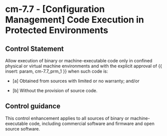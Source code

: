 # cm-7.7 - \[Configuration Management\] Code Execution in Protected Environments

## Control Statement

Allow execution of binary or machine-executable code only in confined physical or virtual machine environments and with the explicit approval of {{ insert: param, cm-7.7_prm_1 }} when such code is:

- \[a\] Obtained from sources with limited or no warranty; and/or

- \[b\] Without the provision of source code.

## Control guidance

This control enhancement applies to all sources of binary or machine-executable code, including commercial software and firmware and open source software.
